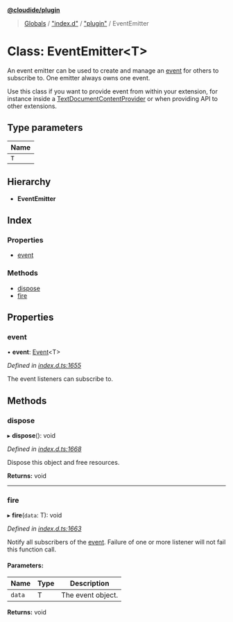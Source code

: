 **[@cloudide/plugin](../README.md)**

> [Globals](../README.md) / ["index.d"](../modules/_index_d_.md) / ["plugin"](../modules/_index_d_._plugin_.md) / EventEmitter

# Class: EventEmitter\<T>

An event emitter can be used to create and manage an [event](#Event) for others
to subscribe to. One emitter always owns one event.

Use this class if you want to provide event from within your extension, for instance
inside a [TextDocumentContentProvider](#TextDocumentContentProvider) or when providing
API to other extensions.

## Type parameters

Name |
------ |
`T` |

## Hierarchy

* **EventEmitter**

## Index

### Properties

* [event](_index_d_._plugin_.eventemitter.md#event)

### Methods

* [dispose](_index_d_._plugin_.eventemitter.md#dispose)
* [fire](_index_d_._plugin_.eventemitter.md#fire)

## Properties

### event

•  **event**: [Event](../interfaces/_index_d_._plugin_.event.md)\<T>

*Defined in [index.d.ts:1655](https://github.com/shuyaqian/cloudide-plugin-api/blob/9d985be/index.d.ts#L1655)*

The event listeners can subscribe to.

## Methods

### dispose

▸ **dispose**(): void

*Defined in [index.d.ts:1668](https://github.com/shuyaqian/cloudide-plugin-api/blob/9d985be/index.d.ts#L1668)*

Dispose this object and free resources.

**Returns:** void

___

### fire

▸ **fire**(`data`: T): void

*Defined in [index.d.ts:1663](https://github.com/shuyaqian/cloudide-plugin-api/blob/9d985be/index.d.ts#L1663)*

Notify all subscribers of the [event](#EventEmitter.event). Failure
of one or more listener will not fail this function call.

#### Parameters:

Name | Type | Description |
------ | ------ | ------ |
`data` | T | The event object.  |

**Returns:** void
